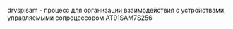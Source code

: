 drvspisam - процесс для организации взаимодействия с устройствами, управляемыми сопроцессором AT91SAM7S256
